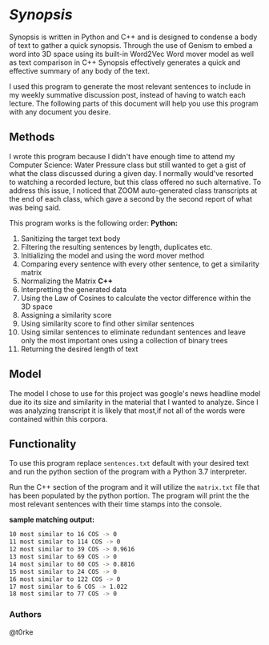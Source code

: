 # *Synopsis*
Synopsis is written in Python and C++ and is designed to condense a body of text to gather a quick synopsis.
Through the use of Genism to embed a word into 3D space using its built-in Word2Vec Word mover model as well as text comparison in C++ Synopsis effectively generates a quick and effective summary of any body of the text.

I used this program to generate the most relevant sentences to include in my weekly summative discussion post, instead of having to watch each lecture.
The following parts of this document will help you use this program with any document you desire.

## Methods

I wrote this program because I didn't have enough time to attend my Computer Science: Water Pressure class but still wanted to get a gist of what the class discussed during a given day. I normally would've resorted to watching a recorded lecture, but this class offered no such alternative. To address this issue, I noticed that ZOOM auto-generated class transcripts at the end of each class, which gave a second by the second report of what was being said.

This program works is the following order:
**Python:**
1. Sanitizing the target text body
2. Filtering the resulting sentences by length, duplicates etc.
3. Initializing the model and using the word mover method
4. Comparing every sentence with every other sentence, to get a similarity matrix
5. Normalizing the Matrix
**C++**
1. Interpretting the generated data
2. Using the Law of Cosines to calculate the vector difference within the 3D space
5. Assigning a similarity score
6. Using similarity score to find other similar sentences
7. Using similar sentences to eliminate redundant sentences and leave only the most important ones using a collection of binary trees
8. Returning the desired length of text

## Model
The model I chose to use for this project was google's news headline model due ito its size and similarity in the material that I wanted to analyze. Since I was analyzing transcript it is likely that most,if not all of the words were contained within this corpora.

## Functionality
To use this program replace `sentences.txt` default with your desired text and run the python section of the program with a Python 3.7 interpreter.

Run the C++ section of the program and it will utilize the `matrix.txt` file that has been populated by the python portion. The program will print the the most relevant sentences with their time stamps into the console.

**sample matching output:**
```bash
10 most similar to 16 COS -> 0
11 most similar to 114 COS -> 0
12 most similar to 39 COS -> 0.9616
13 most similar to 69 COS -> 0
14 most similar to 60 COS -> 0.8816
15 most similar to 24 COS -> 0
16 most similar to 122 COS -> 0
17 most similar to 6 COS -> 1.022
18 most similar to 77 COS -> 0
```

### Authors
@t0rke
